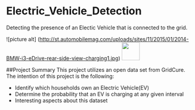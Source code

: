 # Electric_Vehicle_Detection
Detecting the presence of an Electic Vehicle that is connected to the grid.

![picture alt] (http://st.automobilemag.com/uploads/sites/11/2015/01/2014-BMW-i3-eDrive-rear-side-view-charging1.jpg)
<img src = "http://st.automobilemag.com/uploads/sites/11/2015/01/2014-BMW-i3-eDrive-rear-side-view-charging1.jpg" width = "48">

##Project Summary
This project utilizes an open data set from GridCure.  The intention of this project is the following:

* Identify which households own an Electric Vehicle(EV)
* Determine the probability that an EV is charging at any given interval
* Interesting aspects about this dataset
